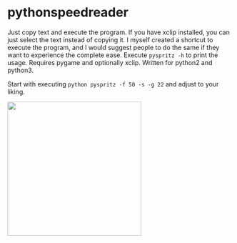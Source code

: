 # pythonspeedreader

Just copy text and execute the program. If you have xclip installed, you can just select the text instead of copying it.
I myself created a shortcut to execute the program, and I would suggest people to do the same if they want to experience the complete ease.
Execute `pyspritz -h` to print the usage.
Requires pygame and optionally xclip. Written for python2 and python3.

Start with executing `python pyspritz -f 50 -s -g 22` and adjust to your liking.

<img src="https://media.giphy.com/media/O8N32Gr0EyTlZ2aLKz/giphy.gif" width=300>
